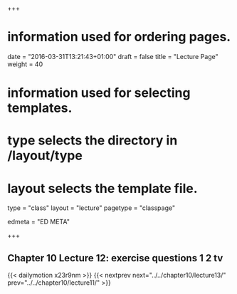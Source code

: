 +++
# information used for ordering pages.
date = "2016-03-31T13:21:43+01:00"
draft = false
title = "Lecture Page"
weight = 40

# information used for selecting templates.
# type selects the directory in /layout/type
# layout selects the template file.

type   = "class"
layout = "lecture"
pagetype = "classpage"





edmeta = "ED META"

+++
## Chapter 10 Lecture 12: exercise questions 1 2 tv
{{< dailymotion x23r9nm >}}
{{< nextprev next="../../chapter10/lecture13/"     prev="../../chapter10/lecture11/"  >}}

